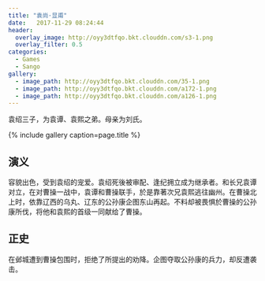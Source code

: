 ```yaml
---
title: "袁尚·显甫"
date:   2017-11-29 08:24:44
header:
  overlay_image: http://oyy3dtfqo.bkt.clouddn.com/s3-1.png
  overlay_filter: 0.5
categories:
  - Games
  - Sango
gallery:
  - image_path: http://oyy3dtfqo.bkt.clouddn.com/35-1.png
  - image_path: http://oyy3dtfqo.bkt.clouddn.com/a172-1.png
  - image_path: http://oyy3dtfqo.bkt.clouddn.com/a126-1.png
---
```


袁绍三子，为袁谭、袁熙之弟。母亲为刘氏。

{% include gallery caption=page.title %}

## 演义

容貌出色，受到袁绍的宠爱。袁绍死後被审配、逢纪拥立成为继承者。和长兄袁谭对立，在对曹操一战中，袁谭和曹操联手，於是靠著次兄袁熙逃往幽州。在曹操北上时，依靠辽西的乌丸、辽东的公孙康企图东山再起。不料却被畏惧於曹操的公孙康所伐，将他和袁熙的首级一同献给了曹操。

## 正史

在邺城遭到曹操包围时，拒绝了所提出的劝降。企图夺取公孙康的兵力，却反遭袭击。